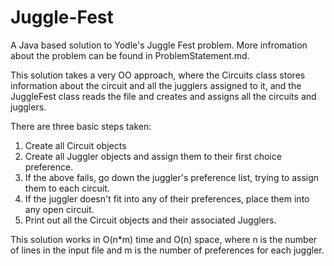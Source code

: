 # Juggle-Fest
A Java based solution to Yodle's Juggle Fest problem. 
More infromation about the problem can be found in ProblemStatement.md. 

This solution takes a very OO approach, where the Circuits class stores information about the circuit and all the jugglers assigned to it, and the JuggleFest class reads the file and creates and assigns all the circuits and jugglers. 

There are three basic steps taken:
1. Create all Circuit objects
2. Create all Juggler objects and assign them to their first choice preference.
  1. If the above fails, go down the juggler's preference list, trying to assign them to each circuit. 
  2. If the juggler doesn't fit into any of their preferences, place them into any open circuit. 
3. Print out all the Circuit objects and their associated Jugglers.

This solution works in O(n*m) time and O(n) space, where n is the number of lines in the input file and m is the number of preferences for each juggler. 